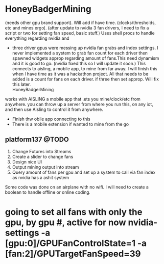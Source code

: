 # HoneyBadgerMining
(needs other gpu brand support). Will add if have time. 
(clocks/thresholds, etc and mines ergo). (after update to nvidia 3 fan drivers, I need to fix a script or two for setting fan speed, basic stuff.) Uses shell procs to handle everything regarding nvidia and  
- three driver gpus were messing up nvidia fan grabs and index settings. I never implemented a system to grab fan count for each driver then spawned widgets approp regarding amount of fans.This need dynamism and it is good to go. (nvidia fixed this so I will update it soon.) This connects to aisling, a mobile app, to mine from far away. I will finish this when I have time as it was a hackathon project. All that needs to be added is a count for fans on each driver. if three then set approp. Will fix this later.   
HoneyBadgerMining


works with AISLING a mobile app that .ets you mine/clock/etc from anywhere.
you can throw up a server from where you run this, on any iot, and then use Aisling to control it from anywhere. 


- Finish thw obile app connecting to this
- There is a mobile extension if wanted to mine from the go

 ## platform137 @TODO
  1. Change Futures into Streams
  2. Create a slider to change fans
  3. Design nice UI
  4. Output mining output into stream
  5. Query amount of fans per gpu and set up a system to call via fan index as nvidia has a ashit system


Some code was done on an airplane with no wifi. I will need to create a boolean to handle offline or online coding.

  # going to set all fans with only the gpu, by gpu #,  active for now nvidia-settings -a [gpu:0]/GPUFanControlState=1  -a [fan:2]/GPUTargetFanSpeed=39
